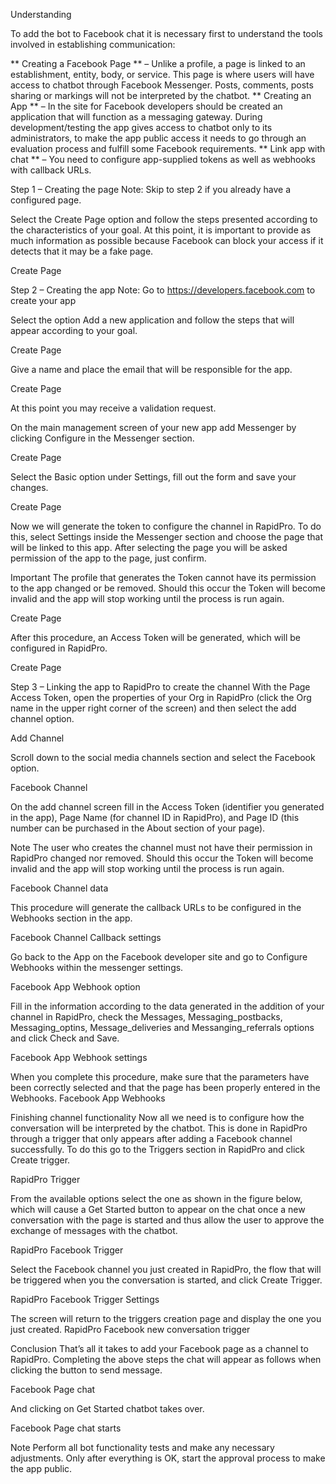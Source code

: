 Understanding

To add the bot to Facebook chat it is necessary first to understand the tools involved in establishing communication:

** Creating a Facebook Page ** – Unlike a profile, a page is linked to an establishment, entity, body, or service. This page is where users will have access to chatbot through Facebook Messenger. Posts, comments, posts sharing or markings will not be interpreted by the chatbot.
** Creating an App ** – In the site for Facebook developers should be created an application that will function as a messaging gateway. During development/testing the app gives access to chatbot only to its administrators, to make the app public access it needs to go through an evaluation process and fulfill some Facebook requirements.
** Link app with chat ** – You need to configure app-supplied tokens as well as webhooks with callback URLs.

Step 1 – Creating the page
Note:
Skip to step 2 if you already have a configured page.

Select the Create Page option and follow the steps presented according to the characteristics of your goal. At this point, it is important to provide as much information as possible because Facebook can block your access if it detects that it may be a fake page.

Create Page

Step 2 – Creating the app
Note:
Go to https://developers.facebook.com to create your app

Select the option Add a new application and follow the steps that will appear according to your goal.

Create Page

Give a name and place the email that will be responsible for the app.

Create Page

At this point you may receive a validation request.

On the main management screen of your new app add Messenger by clicking Configure in the Messenger section.

Create Page

Select the Basic option under Settings, fill out the form and save your changes.

Create Page

Now we will generate the token to configure the channel in RapidPro. To do this, select Settings inside the Messenger section and choose the page that will be linked to this app. After selecting the page you will be asked permission of the app to the page, just confirm.

Important
The profile that generates the Token cannot have its permission to the app changed or be removed. Should this occur the Token will become invalid and the app will stop working until the process is run again.

Create Page

After this procedure, an Access Token will be generated, which will be configured in RapidPro.

Create Page

Step 3 – Linking the app to RapidPro to create the channel
With the Page Access Token, open the properties of your Org in RapidPro (click the Org name in the upper right corner of the screen) and then select the add channel option.

Add Channel

Scroll down to the social media channels section and select the Facebook option.

Facebook Channel

On the add channel screen fill in the Access Token (identifier you generated in the app), Page Name (for channel ID in RapidPro), and Page ID (this number can be purchased in the About section of your page).

Note
The user who creates the channel must not have their permission in RapidPro changed nor removed. Should this occur the Token will become invalid and the app will stop working until the process is run again.

Facebook Channel data

This procedure will generate the callback URLs to be configured in the Webhooks section in the app.

Facebook Channel Callback settings

Go back to the App on the Facebook developer site and go to Configure Webhooks within the messenger settings.

Facebook App Webhook option

Fill in the information according to the data generated in the addition of your channel in RapidPro, check the Messages, Messaging_postbacks, Messaging_optins, Message_deliveries and Messanging_referrals options and click Check and Save.

Facebook App Webhook settings

When you complete this procedure, make sure that the parameters have been correctly selected and that the page has been properly entered in the Webhooks.
Facebook App Webhooks

Finishing channel functionality
Now all we need is to configure how the conversation will be interpreted by the chatbot. This is done in RapidPro through a trigger that only appears after adding a Facebook channel successfully. To do this go to the Triggers section in RapidPro and click Create trigger.

RapidPro Trigger

From the available options select the one as shown in the figure below, which will cause a Get Started button to appear on the chat once a new conversation with the page is started and thus allow the user to approve the exchange of messages with the chatbot.

RapidPro Facebook Trigger

Select the Facebook channel you just created in RapidPro, the flow that will be triggered when you the conversation is started, and click Create Trigger.

RapidPro Facebook Trigger Settings

The screen will return to the triggers creation page and display the one you just created.
RapidPro Facebook new conversation trigger

Conclusion
That’s all it takes to add your Facebook page as a channel to RapidPro. Completing the above steps the chat will appear as follows when clicking the button to send message.

Facebook Page chat

And clicking on Get Started chatbot takes over.

Facebook Page chat starts

Note
Perform all bot functionality tests and make any necessary adjustments. Only after everything is OK, start the approval process to make the app public.
